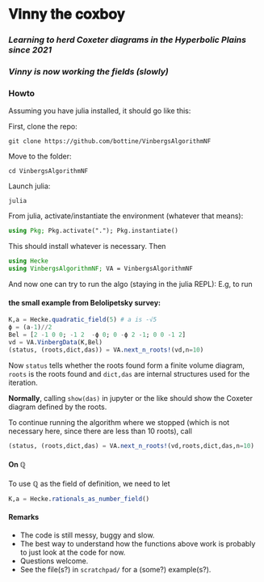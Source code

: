 # 𝐕𝐢𝐧𝐧𝐲 𝐭𝐡𝐞 𝐜𝐨𝐱𝐛𝐨𝐲

### *Learning to herd Coxeter diagrams in the Hyperbolic Plains since 2021*
### *Vinny is now working the fields (slowly)*

### Howto

Assuming you have julia installed, it should go like this:

First, clone the repo:

``` 
git clone https://github.com/bottine/VinbergsAlgorithmNF
```

Move to the folder:

```
cd VinbergsAlgorithmNF
```

Launch julia:

```
julia
```

From julia, activate/instantiate the environment (whatever that means):

```julia
using Pkg; Pkg.activate("."); Pkg.instantiate()
```

This should install whatever is necessary.
Then

```julia
using Hecke
using VinbergsAlgorithmNF; VA = VinbergsAlgorithmNF
```

And now one can try to run the algo (staying in the julia REPL):
E.g, to run 

#### the small example from Belolipetsky survey:

```julia
K,a = Hecke.quadratic_field(5) # a is -√5
ϕ = (a-1)//2
Bel = [2 -1 0 0; -1 2  -ϕ 0; 0 -ϕ 2 -1; 0 0 -1 2]
vd = VA.VinbergData(K,Bel)
(status, (roots,dict,das)) = VA.next_n_roots!(vd,n=10)
```

Now `status` tells whether the roots found form a finite volume diagram, `roots` is the roots found and `dict,das` are internal structures used for the iteration.

**Normally**, calling `show(das)` in jupyter or the like should show the Coxeter diagram defined by the roots.

To continue running the algorithm where we stopped (which is not necessary here, since there are less than 10 roots), call

```julia
(status, (roots,dict,das) = VA.next_n_roots!(vd,roots,dict,das,n=10)
```

#### On ℚ

To use ℚ as the field of definition, we need to let

```julia
K,a = Hecke.rationals_as_number_field()
```

#### Remarks

* The code is still messy, buggy and slow.
* The best way to understand how the functions above work is probably to just look at the code for now.
* Questions welcome.
* See the file(s?) in `scratchpad/` for a (some?) example(s?).




